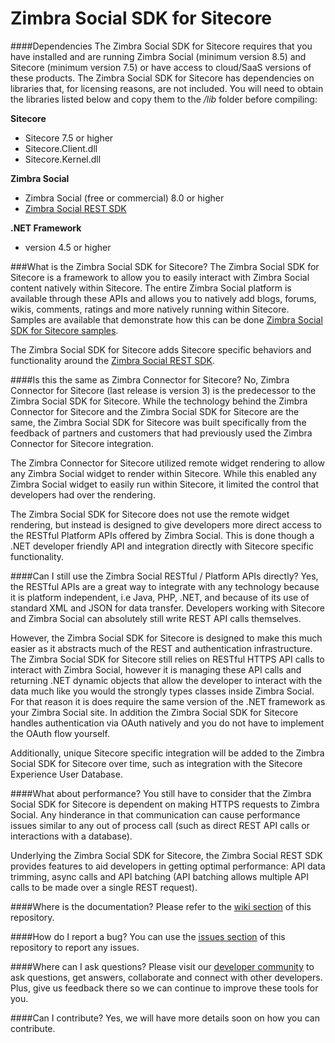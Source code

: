 # Zimbra Social SDK for Sitecore
####Dependencies
The Zimbra Social SDK for Sitecore requires that you have installed and are running Zimbra Social (minimum version 8.5) and Sitecore (minimum version 7.5) or have access to cloud/SaaS versions of these products. The Zimbra Social SDK for Sitecore has dependencies on libraries that, for licensing reasons, are not included. You will need to obtain the libraries listed below and copy them to the */lib* folder before compiling:

**Sitecore**
- Sitecore 7.5 or higher
- Sitecore.Client.dll
- Sitecore.Kernel.dll

**Zimbra Social**
- Zimbra Social (free or commercial) 8.0 or higher
- [Zimbra Social REST SDK](/Telligent/Social-Rest-SDK/)

**.NET Framework**
- version 4.5 or higher

###What is the Zimbra Social SDK for Sitecore?
The Zimbra Social SDK for Sitecore is a framework to allow you to easily interact with Zimbra Social content natively within Sitecore. The entire Zimbra Social platform is available through these APIs and allows you to natively add blogs, forums, wikis, comments, ratings and more natively running within Sitecore. Samples are available that demonstrate how this can be done [Zimbra Social SDK for Sitecore samples](https://github.com/Telligent/Social-SitecoreSDK-Samples).

The Zimbra Social SDK for Sitecore adds Sitecore specific behaviors and functionality around the [Zimbra Social REST SDK](https://github.com/Telligent/Social-Rest-SDK/).

####Is this the same as Zimbra Connector for Sitecore?
No, Zimbra Connector for Sitecore (last release is version 3) is the predecessor to the Zimbra Social SDK for Sitecore. While the technology behind the Zimbra Connector for Sitecore and the Zimbra Social SDK for Sitecore are the same, the Zimbra Social SDK for Sitecore was built specifically from the feedback of partners and customers that had previously used the Zimbra Connector for Sitecore integration. 

The Zimbra Connector for Sitecore utilized remote widget rendering to allow any Zimbra Social widget to render within Sitecore. While this enabled any Zimbra Social widget to easily run within Sitecore, it limited the control that developers had over the rendering.

The Zimbra Social SDK for Sitecore does not use the remote widget rendering, but instead is designed to give developers more direct access to the RESTful Platform APIs offered by Zimbra Social. This is done though a .NET developer friendly API and integration directly with Sitecore specific functionality.

####Can I still use the Zimbra Social RESTful / Platform APIs directly?
Yes, the RESTful APIs are a great way to integrate with any technology because it is platform independent, i.e Java, PHP, .NET, and because of its use of standard XML and JSON for data transfer. Developers working with Sitecore and Zimbra Social can absolutely still write REST API calls themselves.

However, the Zimbra Social SDK for Sitecore is designed to make this much easier as it abstracts much of the REST and authentication infrastructure. The Zimbra Social SDK for Sitecore still relies on RESTful HTTPS API calls to interact with Zimbra Social, however it is managing these API calls and returning .NET dynamic objects that allow the developer to interact with the data much like you would the strongly types classes inside Zimbra Social. For that reason it is does require the same version of the .NET framework as your Zimbra Social site. In addition the Zimbra Social SDK for Sitecore handles authentication via OAuth natively and you do not have to implement the OAuth flow yourself.

Additionally, unique Sitecore specific integration will be added to the Zimbra Social SDK for Sitecore over time, such as integration with the Sitecore Experience User Database.

####What about performance?
You still have to consider that the Zimbra Social SDK for Sitecore is dependent on making HTTPS requests to Zimbra Social. Any hinderance in that communication can cause performance issues similar to any out of process call (such as direct REST API calls or interactions with a database).

Underlying the Zimbra Social SDK for Sitecore, the Zimbra Social REST SDK provides features to aid developers in getting optimal performance: API data trimming, async calls and API batching (API batching allows multiple API calls to be made over a single REST request).

####Where is the documentation?
Please refer to the [wiki section](https://github.com/Telligent/Social-Sitecore-SDK/wiki/) of this repository.

####How do I report a bug?
You can use the [issues section](https://github.com/Telligent/Social-Sitecore-SDK/issues/) of this repository to report any issues.

####Where can I ask questions?
Please visit our [developer community](http://community.zimbra.com/developers/f) to ask questions, get answers, collaborate and connect with other developers. Plus, give us feedback there so we can continue to improve these tools for you.

####Can I contribute?
Yes, we will have more details soon on how you can contribute.

